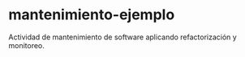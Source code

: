 # mantenimiento-ejemplo
Actividad de mantenimiento de software aplicando refactorización y monitoreo.
